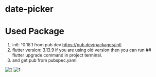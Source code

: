 # date-picker
# Used Package
 1. intl: ^0.18.1 from pub dev https://pub.dev/packages/intl
 2. flutter version: 3.13.9 if you are using old version then you can run ## flutter upgrade command  in project terminal.
 3. and get pub from pubspec.yaml

![2](https://github.com/sajibmalek/date_picker/assets/44054338/fceee9ff-9d16-4704-9f8a-d7ab7434b2cb)
![1](https://github.com/sajibmalek/date_picker/assets/44054338/4f7d6549-74fe-415c-bb2b-1ba2ebeeaacd)
